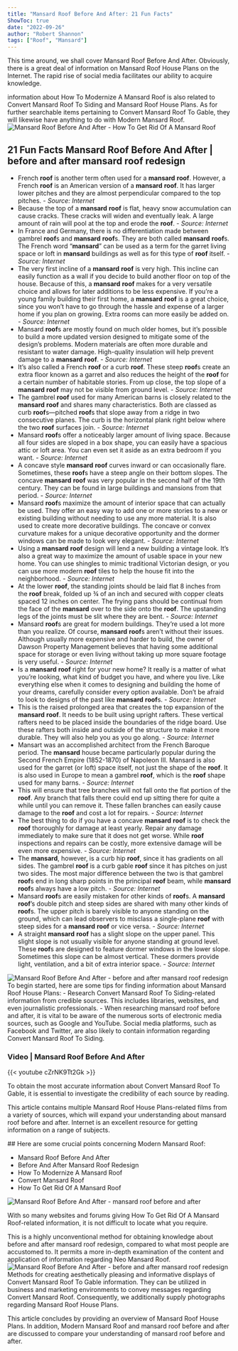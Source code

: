 ```yaml
---
title: "Mansard Roof Before And After: 21 Fun Facts"
ShowToc: true 
date: "2022-09-26"
author: "Robert Shannon" 
tags: ["Roof", "Mansard"]
---
```


	
This time around, we shall cover Mansard Roof Before And After. Obviously, there is a great deal of information on Mansard Roof House Plans on the Internet. The rapid rise of social media facilitates our ability to acquire knowledge.

information about How To Modernize A Mansard Roof is also related to Convert Mansard Roof To Siding and Mansard Roof House Plans. As for further searchable items pertaining to Convert Mansard Roof To Gable, they will likewise have anything to do with Modern Mansard Roof.
<img loading="lazy" src="https://www.duckettdmd.com/files/2014/08/C72CC361-32A3-48ED-BEAC-65A479941553.jpg" onerror="this.onerror=null;this.src='https://blogger.googleusercontent.com/img/a/AVvXsEhe7F7TRXHtjiKvHb5vS7DmnxvpHiDyoYyYvm1nHB3Qp2_w3BnM6A2eq4v7FYxCC9bfZt3a9vIMtAYEKUiaDQbHMg-ViyGmRIj39MLp0bGFfgfYw1Dc9q_H-T0wiTm3l0Uq42dETrN9eC8aGJ9_IORZsxST1AcLR7np1koOfcc7tnHa4S8Mwz_xD9d0=s16000';" alt="Mansard Roof Before And After - How To Get Rid Of A Mansard Roof" >

## 21 Fun Facts Mansard Roof Before And After | before and after mansard roof redesign
-   French **roof** is another term often used for a **mansard** **roof**. However, a French **roof** is an American version of a **mansard** **roof**. It has larger lower pitches and they are almost perpendicular compared to the top pitches. - <cite>Source: Internet</cite>
-   Because the top of a **mansard** **roof** is flat, heavy snow accumulation can cause cracks. These cracks will widen and eventually leak. A large amount of rain will pool at the top and erode the **roof**. - <cite>Source: Internet</cite>
-   In France and Germany, there is no differentiation made between gambrel **roof**s and **mansard** **roof**s. They are both called **mansard** **roof**s. The French word “**mansard**” can be used as a term for the garret living space or loft in **mansard** buildings as well as for this type of **roof** itself. - <cite>Source: Internet</cite>
-   The very first incline of a **mansard** **roof** is very high. This incline can easily function as a wall if you decide to build another floor on top of the house. Because of this, a **mansard** **roof** makes for a very versatile choice and allows for later additions to be less expensive. If you’re a young family building their first home, a **mansard** **roof** is a great choice, since you won’t have to go through the hassle and expense of a larger home if you plan on growing. Extra rooms can more easily be added on. - <cite>Source: Internet</cite>
-   Mansard **roof**s are mostly found on much older homes, but it’s possible to build a more updated version designed to mitigate some of the design’s problems. Modern materials are often more durable and resistant to water damage. High-quality insulation will help prevent damage to a **mansard** **roof**. - <cite>Source: Internet</cite>
-   It’s also called a French **roof** or a curb **roof**. These steep **roof**s create an extra floor known as a garret and also reduces the height of the **roof** for a certain number of habitable stories. From up close, the top slope of a **mansard** **roof** may not be visible from ground level. - <cite>Source: Internet</cite>
-   The gambrel **roof** used for many American barns is closely related to the **mansard** **roof** and shares many characteristics. Both are classed as curb **roof**s—pitched **roof**s that slope away from a ridge in two consecutive planes. The curb is the horizontal plank right below where the two **roof** surfaces join. - <cite>Source: Internet</cite>
-   Mansard **roof**s offer a noticeably larger amount of living space. Because all four sides are sloped in a box shape, you can easily have a spacious attic or loft area. You can even set it aside as an extra bedroom if you want. - <cite>Source: Internet</cite>
-   A concave style **mansard** **roof** curves inward or can occasionally flare. Sometimes, these **roof**s have a steep angle on their bottom slopes. The concave **mansard** **roof** was very popular in the second half of the 19th century. They can be found in large buildings and mansions from that period. - <cite>Source: Internet</cite>
-   Mansard **roof**s maximize the amount of interior space that can actually be used. They offer an easy way to add one or more stories to a new or existing building without needing to use any more material. It is also used to create more decorative buildings. The concave or convex curvature makes for a unique decorative opportunity and the dormer windows can be made to look very elegant. - <cite>Source: Internet</cite>
-   Using a **mansard** **roof** design will lend a new building a vintage look. It’s also a great way to maximize the amount of usable space in your new home. You can use shingles to mimic traditional Victorian design, or you can use more modern **roof** tiles to help the house fit into the neighborhood. - <cite>Source: Internet</cite>
-   At the lower **roof**, the standing joints should be laid flat 8 inches from the **roof** break, folded up ¾ of an inch and secured with copper cleats spaced 12 inches on center. The frying pans should be continual from the face of the **mansard** over to the side onto the **roof**. The upstanding legs of the joints must be slit where they are bent. - <cite>Source: Internet</cite>
-   Mansard **roof**s are great for modern buildings. They’re used a lot more than you realize. Of course, **mansard** **roof**s aren’t without their issues. Although usually more expensive and harder to build, the owner of Dawson Property Management believes that having some additional space for storage or even living without taking up more square footage is very useful. - <cite>Source: Internet</cite>
-   Is a **mansard** **roof** right for your new home? It really is a matter of what you’re looking, what kind of budget you have, and where you live. Like everything else when it comes to designing and building the home of your dreams, carefully consider every option available. Don’t be afraid to look to designs of the past like **mansard** **roof**s. - <cite>Source: Internet</cite>
-   This is the raised prolonged area that creates the top expansion of the **mansard** **roof**. It needs to be built using upright rafters. These vertical rafters need to be placed inside the boundaries of the ridge board. Use these rafters both inside and outside of the structure to make it more durable. They will also help you as you go along. - <cite>Source: Internet</cite>
-   Mansart was an accomplished architect from the French Baroque period. The **mansard** house became particularly popular during the Second French Empire (1852-1870) of Napoleon III. Mansard is also used for the garret (or loft) space itself, not just the shape of the **roof**. It is also used in Europe to mean a gambrel **roof**, which is the **roof** shape used for many barns. - <cite>Source: Internet</cite>
-   This will ensure that tree branches will not fall onto the flat portion of the **roof**. Any branch that falls there could end up sitting there for quite a while until you can remove it. These fallen branches can easily cause damage to the **roof** and cost a lot for repairs. - <cite>Source: Internet</cite>
-   The best thing to do if you have a concave **mansard** **roof** is to check the **roof** thoroughly for damage at least yearly. Repair any damage immediately to make sure that it does not get worse. While **roof** inspections and repairs can be costly, more extensive damage will be even more expensive. - <cite>Source: Internet</cite>
-   The **mansard**, however, is a curb hip **roof**, since it has gradients on all sides. The gambrel **roof** is a curb gable **roof** since it has pitches on just two sides. The most major difference between the two is that gambrel **roof**s end in long sharp points in the principal **roof** beam, while **mansard** **roof**s always have a low pitch. - <cite>Source: Internet</cite>
-   Mansard **roof**s are easily mistaken for other kinds of **roof**s. A **mansard** **roof**’s double pitch and steep sides are shared with many other kinds of **roof**s. The upper pitch is barely visible to anyone standing on the ground, which can lead observers to misclass a single-plane **roof** with steep sides for a **mansard** **roof** or vice versa. - <cite>Source: Internet</cite>
-   A straight **mansard** **roof** has a slight slope on the upper panel. This slight slope is not usually visible for anyone standing at ground level. These **roof**s are designed to feature dormer windows in the lower slope. Sometimes this slope can be almost vertical. These dormers provide light, ventilation, and a bit of extra interior space. - <cite>Source: Internet</cite>


<img loading="lazy" src="http://1.bp.blogspot.com/-aAzZz4IokbQ/UF9q80kcEXI/AAAAAAAABd8/2cEtb0IJMCI/s1600/jesusparalytic.jpg" onerror="this.onerror=null;this.src='https://blogger.googleusercontent.com/img/a/AVvXsEhe7F7TRXHtjiKvHb5vS7DmnxvpHiDyoYyYvm1nHB3Qp2_w3BnM6A2eq4v7FYxCC9bfZt3a9vIMtAYEKUiaDQbHMg-ViyGmRIj39MLp0bGFfgfYw1Dc9q_H-T0wiTm3l0Uq42dETrN9eC8aGJ9_IORZsxST1AcLR7np1koOfcc7tnHa4S8Mwz_xD9d0=s16000';" alt="Mansard Roof Before And After - before and after mansard roof redesign" >
To begin started, here are some tips for finding information about Mansard Roof House Plans:
- Research Convert Mansard Roof To Siding-related information from credible sources. This includes libraries, websites, and even journalistic professionals.
- When researching mansard roof before and after, it is vital to be aware of the numerous sorts of electronic media sources, such as Google and YouTube. Social media platforms, such as Facebook and Twitter, are also likely to contain information regarding Convert Mansard Roof To Siding.

### Video | Mansard Roof Before And After
{{< youtube cZrNK9Tt2Gk >}} 

To obtain the most accurate information about Convert Mansard Roof To Gable, it is essential to investigate the credibility of each source by reading.

This article contains multiple Mansard Roof House Plans-related films from a variety of sources, which will expand your understanding about mansard roof before and after. Internet is an excellent resource for getting information on a range of subjects.
<script async="async" data-cfasync="false" src="//normallydemandedalter.com/fe63df3c5408708b15d8dc3d9b206b31/invoke.js"></script>
<div id="container-fe63df3c5408708b15d8dc3d9b206b31"></div>
## Here are some crucial points concerning Modern Mansard Roof:

- Mansard Roof Before And After
- Before And After Mansard Roof Redesign
- How To Modernize A Mansard Roof
- Convert Mansard Roof
- How To Get Rid Of A Mansard Roof

 <img loading="lazy" src="https://ukrainetrek.com/blog/wp-content/uploads/2015/07/after-the-rain-evening-lviv-ukraine-6.jpg" onerror="this.onerror=null;this.src='https://blogger.googleusercontent.com/img/a/AVvXsEhe7F7TRXHtjiKvHb5vS7DmnxvpHiDyoYyYvm1nHB3Qp2_w3BnM6A2eq4v7FYxCC9bfZt3a9vIMtAYEKUiaDQbHMg-ViyGmRIj39MLp0bGFfgfYw1Dc9q_H-T0wiTm3l0Uq42dETrN9eC8aGJ9_IORZsxST1AcLR7np1koOfcc7tnHa4S8Mwz_xD9d0=s16000';" alt="Mansard Roof Before And After - mansard roof before and after" >

With so many websites and forums giving How To Get Rid Of A Mansard Roof-related information, it is not difficult to locate what you require.

This is a highly unconventional method for obtaining knowledge about before and after mansard roof redesign, compared to what most people are accustomed to. It permits a more in-depth examination of the content and application of information regarding Neo Mansard Roof.
<img loading="lazy" src="https://www.mylandscapes.co.uk/small-gardens/small-contemporary-garden/small-garden-lighting.jpg" onerror="this.onerror=null;this.src='https://blogger.googleusercontent.com/img/a/AVvXsEhe7F7TRXHtjiKvHb5vS7DmnxvpHiDyoYyYvm1nHB3Qp2_w3BnM6A2eq4v7FYxCC9bfZt3a9vIMtAYEKUiaDQbHMg-ViyGmRIj39MLp0bGFfgfYw1Dc9q_H-T0wiTm3l0Uq42dETrN9eC8aGJ9_IORZsxST1AcLR7np1koOfcc7tnHa4S8Mwz_xD9d0=s16000';" alt="Mansard Roof Before And After - before and after mansard roof redesign" >
Methods for creating aesthetically pleasing and informative displays of Convert Mansard Roof To Gable information. They can be utilized in business and marketing environments to convey messages regarding Convert Mansard Roof. Consequently, we additionally supply photographs regarding Mansard Roof House Plans.

This article concludes by providing an overview of Mansard Roof House Plans. In addition, Modern Mansard Roof and mansard roof before and after are discussed to compare your understanding of mansard roof before and after.
	
	

